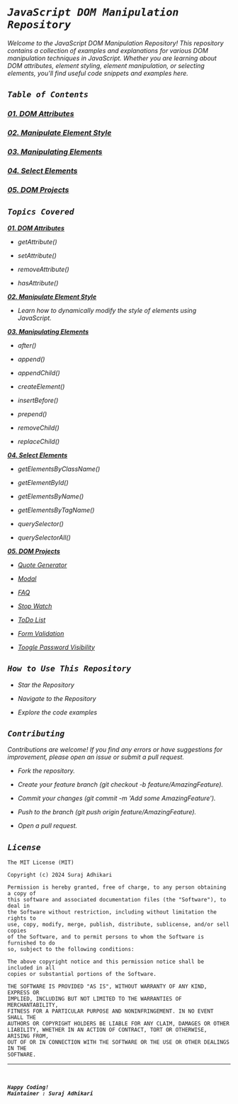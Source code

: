 # _`JavaScript DOM Manipulation Repository`_

_Welcome to the JavaScript DOM Manipulation Repository! This repository contains a collection of examples and explanations for various DOM manipulation techniques in JavaScript. Whether you are learning about DOM attributes, element styling, element manipulation, or selecting elements, you'll find useful code snippets and examples here._

## _`Table of Contents`_

### _[01. DOM Attributes](https://github.com/SrjAdhikari/JS-DOM/tree/main/Attributes)_

### _[02. Manipulate Element Style](https://github.com/SrjAdhikari/JS-DOM/tree/main/Manipulate_Elements_Style)_

### _[03. Manipulating Elements](https://github.com/SrjAdhikari/JS-DOM/tree/main/Manipulating_Elements)_

### _[04. Select Elements](https://github.com/SrjAdhikari/JS-DOM/tree/main/Selecting_Elements)_

### _[05. DOM Projects](https://github.com/SrjAdhikari/JS-DOM/tree/main/DOM_Projects)_

## _`Topics Covered`_

**_[01. DOM Attributes](https://github.com/SrjAdhikari/JS-DOM/tree/main/Attributes)_**

- _getAttribute()_

- _setAttribute()_

- _removeAttribute()_

- _hasAttribute()_

**_[02. Manipulate Element Style](https://github.com/SrjAdhikari/JS-DOM/tree/main/Manipulate_Elements_Style)_**

- _Learn how to dynamically modify the style of elements using JavaScript._

**_[03. Manipulating Elements](https://github.com/SrjAdhikari/JS-DOM/tree/main/Manipulating_Elements)_**

- _after()_

- _append()_

- _appendChild()_

- _createElement()_

- _insertBefore()_

- _prepend()_

- _removeChild()_

- _replaceChild()_

**_[04. Select Elements](https://github.com/SrjAdhikari/JS-DOM/tree/main/Selecting_Elements)_**

- _getElementsByClassName()_

- _getElementById()_

- _getElementsByName()_

- _getElementsByTagName()_

- _querySelector()_

- _querySelectorAll()_

**_[05. DOM Projects](https://github.com/SrjAdhikari/JS-DOM/tree/main/DOM_Projects)_**

- _[Quote Generator](https://github.com/SrjAdhikari/JS-DOM/tree/main/DOM_Projects/01_Quote_Generator)_

- _[Modal](https://github.com/SrjAdhikari/JS-DOM/tree/main/DOM_Projects/02_Modal)_

- _[FAQ](https://github.com/SrjAdhikari/JS-DOM/tree/main/DOM_Projects/03_FAQ)_

- _[Stop Watch](https://github.com/SrjAdhikari/JS-DOM/tree/main/DOM_Projects/04_Stop_Watch)_

- _[ToDo List](https://github.com/SrjAdhikari/JS-DOM/tree/main/DOM_Projects/05_ToDo_List)_

- _[Form Validation](https://github.com/SrjAdhikari/JS-DOM/tree/main/DOM_Projects/06_Form_Validation)_

- _[Toogle Password Visibility](https://github.com/SrjAdhikari/JS-DOM/tree/main/DOM_Projects/07_Toogle_Password_Visibility)_

## _`How to Use This Repository`_

- _Star the Repository_

- _Navigate to the Repository_

- _Explore the code examples_

## _`Contributing`_

_*Contributions are welcome! If you find any errors or have suggestions for improvement, please open an issue or submit a pull request.*_

- _Fork the repository._

- _Create your feature branch (git checkout -b feature/AmazingFeature)._

- _Commit your changes (git commit -m 'Add some AmazingFeature')._

- _Push to the branch (git push origin feature/AmazingFeature)._

- _Open a pull request._

## _`License`_

```
The MIT License (MIT)

Copyright (c) 2024 Suraj Adhikari

Permission is hereby granted, free of charge, to any person obtaining a copy of
this software and associated documentation files (the "Software"), to deal in
the Software without restriction, including without limitation the rights to
use, copy, modify, merge, publish, distribute, sublicense, and/or sell copies
of the Software, and to permit persons to whom the Software is furnished to do
so, subject to the following conditions:

The above copyright notice and this permission notice shall be included in all
copies or substantial portions of the Software.

THE SOFTWARE IS PROVIDED "AS IS", WITHOUT WARRANTY OF ANY KIND, EXPRESS OR
IMPLIED, INCLUDING BUT NOT LIMITED TO THE WARRANTIES OF MERCHANTABILITY,
FITNESS FOR A PARTICULAR PURPOSE AND NONINFRINGEMENT. IN NO EVENT SHALL THE
AUTHORS OR COPYRIGHT HOLDERS BE LIABLE FOR ANY CLAIM, DAMAGES OR OTHER
LIABILITY, WHETHER IN AN ACTION OF CONTRACT, TORT OR OTHERWISE, ARISING FROM,
OUT OF OR IN CONNECTION WITH THE SOFTWARE OR THE USE OR OTHER DEALINGS IN THE
SOFTWARE.
```

---

<br>

**_`Happy Coding!`_**<br>
**_`Maintainer : Suraj Adhikari`_**
